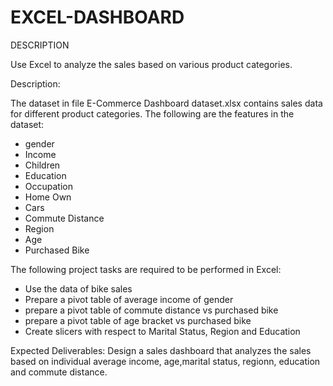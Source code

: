 # EXCEL-DASHBOARD
DESCRIPTION

Use Excel to analyze the sales based on various product categories.

 

Description:

The dataset in file E-Commerce Dashboard dataset.xlsx contains sales data for different product categories. The following are the features in the dataset:
* gender
* Income
* Children
* Education
* Occupation
* Home Own
* Cars
* Commute Distance
* Region
* Age
* Purchased Bike

The following project tasks are required to be performed in Excel:

* Use the data of bike sales
* Prepare a pivot table of average income of gender
* prepare a pivot table of commute distance vs purchased bike
* prepare a pivot table of age bracket vs purchased bike
* Create slicers with respect to Marital Status, Region and Education


 

Expected Deliverables:  Design a sales dashboard that analyzes the sales based on individual average income, age,marital status, regionn, education and commute distance.
